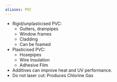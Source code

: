 ```yaml
---
aliases: PVC
---
```


- Rigid/unplasticised PVC:
	- Gutters, drainpipes
	- Window frames
	- Cladding
	- Can be foamed
- Plasticised PVC:
	- Hosepipes
	- Wire Insulation
	- Adhesive Film
- Additives can improve heat and UV performance.
- Do not laser cut: Produces Chlorine Gas